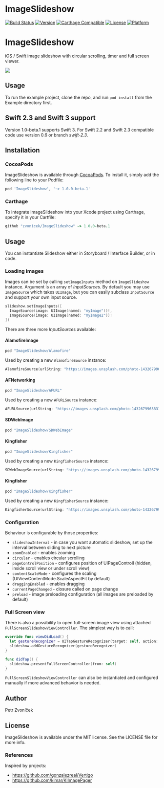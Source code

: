 # ImageSlideshow

[![Build Status](https://www.bitrise.io/app/9aaf3e552f3a575c.svg?token=AjiVckTN9ItQtJs873mYMw&branch=master)](https://www.bitrise.io/app/9aaf3e552f3a575c)
[![Version](https://img.shields.io/cocoapods/v/ImageSlideshow.svg?style=flat)](http://cocoapods.org/pods/ImageSlideshow)
[![Carthage Compatible](https://img.shields.io/badge/Carthage-compatible-4BC51D.svg?style=flat)](https://github.com/Carthage/Carthage)
[![License](https://img.shields.io/cocoapods/l/ImageSlideshow.svg?style=flat)](http://cocoapods.org/pods/ImageSlideshow)
[![Platform](https://img.shields.io/cocoapods/p/ImageSlideshow.svg?style=flat)](http://cocoapods.org/pods/ImageSlideshow)

# ImageSlideshow

iOS / Swift image slideshow with circular scrolling, timer and full screen viewer.

![](http://cl.ly/image/2v193I0G0h0Z/ImageSlideshow2.gif)

## Usage

To run the example project, clone the repo, and run `pod install` from the Example directory first.

## Swift 2.3 and Swift 3 support

Version 1.0-beta.1 supports Swift 3. For Swift 2.2 and Swift 2.3 compatible code use version 0.6 or branch *swift-2.3*. 

## Installation

### CocoaPods
ImageSlideshow is available through [CocoaPods](http://cocoapods.org). To install
it, simply add the following line to your Podfile:

```ruby
pod 'ImageSlideshow', '~> 1.0.0-beta.1'
```

### Carthage
To integrate ImageSlideshow into your Xcode project using Carthage, specify it in your Cartfile: 

```ruby
github "zvonicek/ImageSlideshow" ~> 1.0.0-beta.1
```

## Usage

You can instantiate Slideshow either in Storyboard / Interface Builder, or in code. 

### Loading images

Images can be set by calling ```setImageInputs``` method on ```ImageSlideshow``` instance. Argument is an array of *InputSource*s. By default you may use ```ImageSource``` which takes ```UIImage```, but you can easily subclass ```InputSource``` and support your own input source.

```swift
slideshow.setImageInputs([
  ImageSource(image: UIImage(named: "myImage"))!, 
  ImageSource(image: UIImage(named: "myImage2"))!
])
```

There are three more *InputSource*s available:

#### AlamofireImage

```ruby
pod "ImageSlideshow/Alamofire"
``` 

Used by creating a new `AlamofireSource` instance:
```swift
AlamofireSource(urlString: "https://images.unsplash.com/photo-1432679963831-2dab49187847?w=1080")
```

#### AFNetworking

```ruby
pod "ImageSlideshow/AFURL"
``` 

Used by creating a new `AFURLSource` instance:
```swift
AFURLSource(urlString: "https://images.unsplash.com/photo-1432679963831-2dab49187847?w=1080")
```

#### SDWebImage

```ruby
pod "ImageSlideshow/SDWebImage"
``` 

#### Kingfisher

```ruby
pod "ImageSlideshow/Kingfisher"
``` 

Used by creating a new `KingfisherSource` instance:
```swift
SDWebImageSource(urlString: "https://images.unsplash.com/photo-1432679963831-2dab49187847?w=1080")
```

#### Kingfisher

```ruby
pod "ImageSlideshow/Kingfisher"
```
Used by creating a new `KingfisherSource` instance:
```swift
KingfisherSource(urlString: "https://images.unsplash.com/photo-1432679963831-2dab49187847?w=1080")
```
### Configuration

Behaviour is configurable by those properties:

- ```slideshowInterval``` - in case you want automatic slideshow, set up the interval between sliding to next picture
- ```zoomEnabled``` - enables zooming
- ```circular``` - enables circular scrolling
- ```pageControlPosition``` - configures position of UIPageControll (hidden, inside scroll view or under scroll view)
- ```contentScaleMode``` - configures the scaling (UIViewContentMode.ScaleAspectFit by default)
- ```draggingEnabled``` - enables dragging
- ```currentPageChanged``` - closure called on page change
- ```preload``` - image preloading configuration (all images are preloaded by default)

### Full Screen view

There is also a possibility to open full-screen image view using attached `FullScreenSlideshowViewController`. The simplest way is to call:

```swift
override func viewDidLoad() {
  let gestureRecognizer = UITapGestureRecognizer(target: self, action: #selector(ViewController.didTap))
  slideshow.addGestureRecognizer(gestureRecognizer)
}

func didTap() {
  slideshow.presentFullScreenController(from: self)
}
```

`FullScreenSlideshowViewController` can also be instantiated and configured manually if more advanced behavior is needed.

## Author

Petr Zvoníček

## License

ImageSlideshow is available under the MIT license. See the LICENSE file for more info.

### References

Inspired by projects: 
- https://github.com/gonzalezreal/Vertigo
- https://github.com/kimar/KIImagePager

